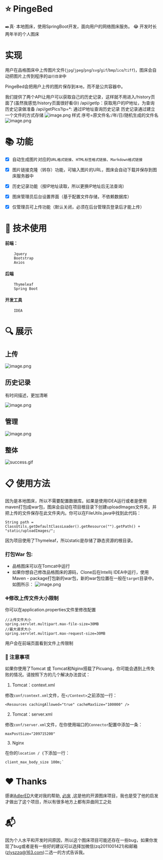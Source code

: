 # :star: PingeBed

:black_nib:真· 本地图床，使用SpringBoot开发，面向用户的网络图床服务。
:joy: 开发时长两年半的个人图床

# 实现
用户在品格图床中上传图片文件(`jpg`/`jpeg`/`png`/`svg`/`gif`/`bmp`/`ico`/`tiff`)，图床会自动把图片上传到程序的`运行目录`中

PingeBed会把用户上传的图片保存到`本地`，而不是公共容器中。

我们提供了两个API让用户可以获取自己的历史记录，这样就不用进入/history页面了(虽然我感觉/history页面很好看:cry:)
	/api/getIp：获取用户的IP地址，为查询历史记录做准备
	/api/getPics?ip=*: 通过IP地址查询历史记录
历史记录通过建立一个文件的方式存储
![image.png](https://pic.stackoverflow.wiki/uploadImages/2409/8900/43f/2f35/859f/8766/3c2e/2a24/2020/03/12/14/41/eac1d8c6-e378-4a05-8f42-356e19dc46e3.png)
	样式  序号=原文件名:/年/日/随机生成的文件名
![image.png](https://pic.stackoverflow.wiki/uploadImages/222/35/243/5/2020/03/12/18/40/1ecfadd2-3f10-4ce0-b736-f2c14d932c51.png)

# :books: 功能

- [x] 自动生成图片对应的`URL格式链接`、`HTML标签格式链接`、`Markdown格式链接`

- [x] 图片链接克隆（转存）功能，可输入图片的URL，图床会自动下载并保存到图床服务器中

- [x] 历史记录功能（按IP地址读取，所以更换IP地址后无法查询）

- [x] 图床管理员后台设置界面（基于配置文件存储，不依赖数据库）

- [x] 仅管理员可上传功能（默认关闭，必须在后台管理员登录后才能上传）

# :underage: 技术使用
#### 前端：
		Jquery
		Bootstrap
		Axios
#### 后端
		Thymeleaf
		Spring Boot
#### 开发工具
		IDEA

# :mag: 展示
##  上传
![image.png](https://pic.stackoverflow.wiki/uploadImages/222/35/243/5/2020/03/12/18/47/de446dcc-0cdb-4c85-aa6e-481816fa51ef.png)
## 历史记录

有时间描述，更加清晰

![image.png](https://pic.stackoverflow.wiki/uploadImages/222/35/243/5/2020/03/12/18/39/2dcfa60e-9de7-49a4-b726-27c5fb184ea0.png)
##  管理
![image.png](https://pic.stackoverflow.wiki/uploadImages/222/35/243/5/2020/03/12/18/48/a6957cfd-72e0-4a5c-b10a-4c8d0ff8a694.png)

## 整体
![success.gif](https://pic.stackoverflow.wiki/uploadImages/222/35/243/5/2020/03/12/19/02/58187c52-0298-4433-8b98-3438df8f7075.gif)

# :clipboard: 使用方法
因为是本地图床，所以不需要配置数据库。如果是使用IDEA运行或者是使用maven打包成war包，图床会自动在项目根目录下创建uploadImages文件夹，并把上传的文件保存在此文件夹内。你可以在FileUtils.java中找到此代码：

```
String path = ClassUtils.getDefaultClassLoader().getResource("").getPath() + "static/uploadImages/";
```

因为项目使用了Thymeleaf，所以static是存储了静态资源的根目录。
### 	打包War 包:

* 品格图床可以在Tomcat中运行
* 如果你想自己修改品格图床的源码，Clone后在Intellij IDEA中运行，使用Maven - package打包新的war包，新的war包位置在一般在`target`目录中。如图所示：
![image.png](https://pic.stackoverflow.wiki/uploadImages/222/35/243/5/2020/03/12/19/23/9dd3d334-5231-4bf1-8f10-6ccd4fe5d40b.png)

###		:heavy_plus_sign:修改上传文件大小限制

你可以在application.properties文件里修改配置

```
//上传文件大小
spring.servlet.multipart.max-file-size=30MB
//最大请求大小
spring.servlet.multipart.max-request-size=30MB
```
用户会在前端页面看到文件上传限制
###		:no_entry_sign: 注意事项
如果你使用了Tomcat 或 Tomcat和Nginx搭载了Picuang，你可能会遇到上传失败的情况。请按照下方的几个解决办法尝试：

1. Tomcat：context.xml

修改`conf/context.xml`文件，在`</Context>`之前添加一行：

```
<Resources cachingAllowed="true" cacheMaxSize="100000" />
```

2. Tomcat：server.xml

修改`conf/server.xml`文件，在你使用端口的`Connector`配置中添加一条：

```
maxPostSize="209715200"
```

3. Nginx

在你的`location / {`下添加一行：

```
client_max_body_size 100m;`
```

# :heart: Thanks 

感谢[AdlerED](https://github.com/AdlerED)大佬对我的帮助, [必床](https://pic.stackoverflow.wiki/) ,这是他的开源图床项目，我也是受了他的启发才做出了这个项目，所以有很多地方上都有异曲同工之处

# :mailbox_with_mail: 
​		因为个人水平和开发时间原因，所以这个图床项目可能还存在一些bug，如果你发现了bug或者是有一些好的建议可以选择加微信(zq2011001421)和邮箱(zlyszzq@163.com)二选一的方式告诉我。